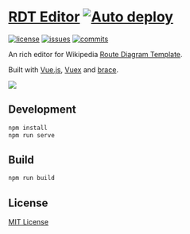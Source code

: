 [RDT Editor](https://rdt.xingrz.me) [![Auto deploy](https://github.com/xingrz/rdt-editor/actions/workflows/deploy.yml/badge.svg)](https://github.com/xingrz/rdt-editor/actions/workflows/deploy.yml)
==========

[![license][license-img]][license-url] [![issues][issues-img]][issues-url] [![commits][commits-img]][commits-url]

An rich editor for Wikipedia [Route Diagram Template](https://en.wikipedia.org/wiki/WP:RDT).

Built with [Vue.js](https://vuejs.org/), [Vuex](https://vuex.vuejs.org/) and [brace](https://thlorenz.com/brace/).

![](screenshot.png)

## Development

```sh
npm install
npm run serve
```

## Build

```sh
npm run build
```

## License

[MIT License](LICENSE)

[license-img]: https://img.shields.io/github/license/xingrz/rdt-editor?style=flat-square
[license-url]: LICENSE
[issues-img]: https://img.shields.io/github/issues/xingrz/rdt-editor?style=flat-square
[issues-url]: https://github.com/xingrz/rdt-editor/issues
[commits-img]: https://img.shields.io/github/last-commit/xingrz/rdt-editor?style=flat-square
[commits-url]: https://github.com/xingrz/rdt-editor/commits/master
